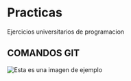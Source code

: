 # Practicas
Ejercicios universitarios de programacion

## COMANDOS GIT
![Esta es una imagen de ejemplo]([https://ejemplo.com/imagen.jpg](https://nodd3r.com/media/blog/Portadas_blog_21.png)https://nodd3r.com/media/blog/Portadas_blog_21.png](https://github.com/PedroSDJ/Practicas/blob/master/GIT.jpg)https://github.com/PedroSDJ/Practicas/blob/master/GIT.jpg)
